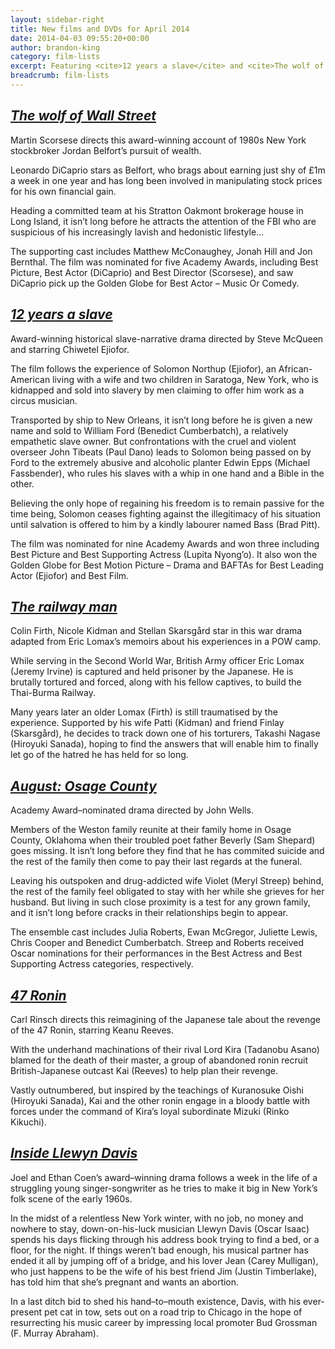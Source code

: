 ```yaml
---
layout: sidebar-right
title: New films and DVDs for April 2014
date: 2014-04-03 09:55:20+00:00
author: brandon-king
category: film-lists
excerpt: Featuring <cite>12 years a slave</cite> and <cite>The wolf of Wall Street</cite>.
breadcrumb: film-lists
---
```

## [<cite>The wolf of Wall Street</cite>](https://suffolk.spydus.co.uk/cgi-bin/spydus.exe/ENQ/OPAC/BIBENQ/21266319?QRY=CTIBIB%3C%20IRN(35745645)&QRYTEXT=The%20wolf%20of%20Wall%20Street%20%5Bvideorecording%5D)

Martin Scorsese directs this award-winning account of 1980s New York stockbroker Jordan Belfort&#8217;s pursuit of wealth.

Leonardo DiCaprio stars as Belfort, who brags about earning just shy of £1m a week in one year and has long been involved in manipulating stock prices for his own financial gain.

Heading a committed team at his Stratton Oakmont brokerage house in Long Island, it isn&#8217;t long before he attracts the attention of the FBI who are suspicious of his increasingly lavish and hedonistic lifestyle…

The supporting cast includes Matthew McConaughey, Jonah Hill and Jon Bernthal. The film was nominated for five Academy Awards, including Best Picture, Best Actor (DiCaprio) and Best Director (Scorsese), and saw DiCaprio pick up the Golden Globe for Best Actor – Music Or Comedy.

## [<cite>12 years a slave</cite>](https://suffolk.spydus.co.uk/cgi-bin/spydus.exe/ENQ/OPAC/BIBENQ/21267708?QRY=CTIBIB%3C%20IRN(37213347)&QRYTEXT=12%20years%20a%20slave%20%5Bvideorecording%5D)

Award-winning historical slave-narrative drama directed by Steve McQueen and starring Chiwetel Ejiofor.

The film follows the experience of Solomon Northup (Ejiofor), an African-American living with a wife and two children in Saratoga, New York, who is kidnapped and sold into slavery by men claiming to offer him work as a circus musician.

Transported by ship to New Orleans, it isn&#8217;t long before he is given a new name and sold to William Ford (Benedict Cumberbatch), a relatively empathetic slave owner. But confrontations with the cruel and violent overseer John Tibeats (Paul Dano) leads to Solomon being passed on by Ford to the extremely abusive and alcoholic planter Edwin Epps (Michael Fassbender), who rules his slaves with a whip in one hand and a Bible in the other.

Believing the only hope of regaining his freedom is to remain passive for the time being, Solomon ceases fighting against the illegitimacy of his situation until salvation is offered to him by a kindly labourer named Bass (Brad Pitt).

The film was nominated for nine Academy Awards and won three including Best Picture and Best Supporting Actress (Lupita Nyong&#8217;o). It also won the Golden Globe for Best Motion Picture – Drama and BAFTAs for Best Leading Actor (Ejiofor) and Best Film.

## [<cite>The railway man</cite>](https://suffolk.spydus.co.uk/cgi-bin/spydus.exe/ENQ/OPAC/BIBENQ/21269062?QRY=CTIBIB%3C%20IRN(26250279)&QRYTEXT=The%20railway%20man%20%5Bvideorecording%5D)

Colin Firth, Nicole Kidman and Stellan Skarsgård star in this war drama adapted from Eric Lomax&#8217;s memoirs about his experiences in a POW camp.

While serving in the Second World War, British Army officer Eric Lomax (Jeremy Irvine) is captured and held prisoner by the Japanese. He is brutally tortured and forced, along with his fellow captives, to build the Thai-Burma Railway.

Many years later an older Lomax (Firth) is still traumatised by the experience. Supported by his wife Patti (Kidman) and friend Finlay (Skarsgård), he decides to track down one of his torturers, Takashi Nagase (Hiroyuki Sanada), hoping to find the answers that will enable him to finally let go of the hatred he has held for so long.

## [<cite>August: Osage County</cite>](https://suffolk.spydus.co.uk/cgi-bin/spydus.exe/ENQ/OPAC/BIBENQ/21270566?QRY=CTIBIB%3C%20IRN(37691388)&QRYTEXT=August%3A%20Osage%20county%20%5Bvideorecording%5D)

Academy Award–nominated drama directed by John Wells.

Members of the Weston family reunite at their family home in Osage County, Oklahoma when their troubled poet father Beverly (Sam Shepard) goes missing. It isn&#8217;t long before they find that he has commited suicide and the rest of the family then come to pay their last regards at the funeral.

Leaving his outspoken and drug-addicted wife Violet (Meryl Streep) behind, the rest of the family feel obligated to stay with her while she grieves for her husband. But living in such close proximity is a test for any grown family, and it isn&#8217;t long before cracks in their relationships begin to appear.

The ensemble cast includes Julia Roberts, Ewan McGregor, Juliette Lewis, Chris Cooper and Benedict Cumberbatch. Streep and Roberts received Oscar nominations for their performances in the Best Actress and Best Supporting Actress categories, respectively.

## [<cite>47 Ronin</cite>](https://suffolk.spydus.co.uk/cgi-bin/spydus.exe/ENQ/OPAC/BIBENQ/21283277?QRY=CTIBIB%3C%20IRN(5629665)&QRYTEXT=47%20Ronin%20%5Bvideorecording%5D)

Carl Rinsch directs this reimagining of the Japanese tale about the revenge of the 47 Ronin, starring Keanu Reeves.

With the underhand machinations of their rival Lord Kira (Tadanobu Asano) blamed for the death of their master, a group of abandoned ronin recruit British-Japanese outcast Kai (Reeves) to help plan their revenge.

Vastly outnumbered, but inspired by the teachings of Kuranosuke Oishi (Hiroyuki Sanada), Kai and the other ronin engage in a bloody battle with forces under the command of Kira&#8217;s loyal subordinate Mizuki (Rinko Kikuchi).

## [<cite>Inside Llewyn Davis</cite>](https://suffolk.spydus.co.uk/cgi-bin/spydus.exe/ENQ/OPAC/BIBENQ/21288293?QRY=CTIBIB%3C%20IRN(20249080)&QRYTEXT=Inside%20Llewyn%20Davis%20%5Bvideorecording%5D)

Joel and Ethan Coen&#8217;s award–winning drama follows a week in the life of a struggling young singer-songwriter as he tries to make it big in New York&#8217;s folk scene of the early 1960s.

In the midst of a relentless New York winter, with no job, no money and nowhere to stay, down-on-his-luck musician Llewyn Davis (Oscar Isaac) spends his days flicking through his address book trying to find a bed, or a floor, for the night. If things weren&#8217;t bad enough, his musical partner has ended it all by jumping off of a bridge, and his lover Jean (Carey Mulligan), who just happens to be the wife of his best friend Jim (Justin Timberlake), has told him that she&#8217;s pregnant and wants an abortion.

In a last ditch bid to shed his hand–to–mouth existence, Davis, with his ever-present pet cat in tow, sets out on a road trip to Chicago in the hope of resurrecting his music career by impressing local promoter Bud Grossman (F. Murray Abraham).
